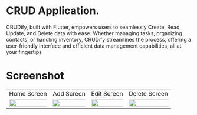 # CRUD Application.
CRUDify, built with Flutter, empowers users to seamlessly Create, Read, Update, and Delete data with ease. Whether managing tasks, organizing contacts, or handling inventory, CRUDify streamlines the process, offering a user-friendly interface and efficient data management capabilities, all at your fingertips
# Screenshot
 <table>
  <tr>
    <td>Home Screen</td>
     <td>Add Screen</td>
     <td>Edit Screen</td>
     <td>Delete Screen</td>
  </tr>
  <tr>
    <td><img src="https://github.com/hamxamehboob/crud_flutter_app/assets/97390895/8d04eab9-db64-4bc0-be78-9e9dd701b778.jpg" width="1000%"></img></td>
    <td><img src="https://github.com/hamxamehboob/crud_flutter_app/assets/97390895/3d0c59de-6c16-4fed-a62c-2732bd7f8f51.jpg" width="1000%"></img></td>
    <td><img src="https://github.com/hamxamehboob/crud_flutter_app/assets/97390895/8be32254-c7bb-48f9-a627-61a74eda4f59.jpg" width="1000%"></img></td>
    <td><img src="https://github.com/hamxamehboob/crud_flutter_app/assets/97390895/42810314-a2dc-4138-89bb-8a86c0e01027.jpg" width="1000%"></img></td>
  </tr>
 </table>
 


